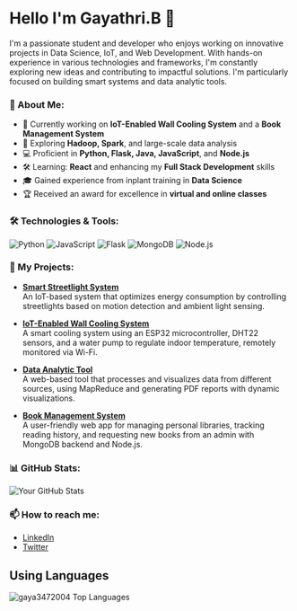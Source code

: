 # Hello I'm Gayathri.B 👋

I'm a passionate student and developer who enjoys working on innovative projects in Data Science, IoT, and Web Development. With hands-on experience in various technologies and frameworks, I'm constantly exploring new ideas and contributing to impactful solutions. I'm particularly focused on building smart systems and data analytic tools.

### 🚀 About Me:
- 🔭 Currently working on **IoT-Enabled Wall Cooling System** and a **Book Management System**
- 🌱 Exploring **Hadoop, Spark**, and large-scale data analysis
- 💻 Proficient in **Python, Flask, Java, JavaScript**, and **Node.js**
- 🛠️ Learning: **React** and enhancing my **Full Stack Development** skills
- 🎓 Gained experience from inplant training in **Data Science**
- 🏆 Received an award for excellence in **virtual and online classes**
  
### 🛠️ Technologies & Tools:
![Python](https://img.shields.io/badge/-Python-3776AB?logo=python&logoColor=white) ![JavaScript](https://img.shields.io/badge/-JavaScript-F7DF1E?logo=javascript&logoColor=black) ![Flask](https://img.shields.io/badge/-Flask-000000?logo=flask&logoColor=white) ![MongoDB](https://img.shields.io/badge/-MongoDB-47A248?logo=mongodb&logoColor=white) ![Node.js](https://img.shields.io/badge/-Node.js-339933?logo=node.js&logoColor=white)

### 🌟 My Projects:

- [**Smart Streetlight System**](https://github.com/your-username/smart-streetlight-system)  
  An IoT-based system that optimizes energy consumption by controlling streetlights based on motion detection and ambient light sensing.

- [**IoT-Enabled Wall Cooling System**](https://github.com/your-username/wall-cooling-system)  
  A smart cooling system using an ESP32 microcontroller, DHT22 sensors, and a water pump to regulate indoor temperature, remotely monitored via Wi-Fi.

- [**Data Analytic Tool**](https://github.com/your-username/data-analytic-tool)  
  A web-based tool that processes and visualizes data from different sources, using MapReduce and generating PDF reports with dynamic visualizations.

- [**Book Management System**](https://github.com/your-username/book-management-system)  
  A user-friendly web app for managing personal libraries, tracking reading history, and requesting new books from an admin with MongoDB backend and Node.js.

### 📊 GitHub Stats:
![Your GitHub Stats](https://github-readme-stats.vercel.app/api?username=your-username&show_icons=true&theme=radical)

### 📫 How to reach me:
- [LinkedIn](https://www.linkedin.com/in/your-username)
- [Twitter](https://twitter.com/your-username)


## Using Languages
![gaya3472004 Top Languages](https://github-readme-stats.vercel.app/api/top-langs/?username=gaya3472004&theme=radical&show_icons=true&hide_border=false&layout=compact)
